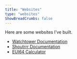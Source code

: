```yaml
---
title: "Websites"
type: "websites"
ShowBreadCrumbs: false
---
```


Here are some websites I've built.

- [Watchtower Documentation](https://watchtower.nickfedor.com/)
- [Shoutrrr Documentation](https://shoutrrr.nickfedor.com/)
- [EUI64 Calculator](https://eui64-calculator.nickfedor.com/)
